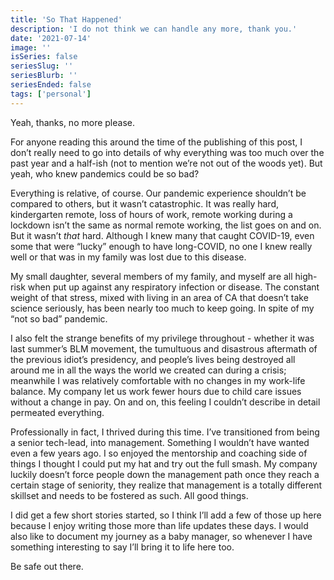 ```yaml
---
title: 'So That Happened'
description: 'I do not think we can handle any more, thank you.'
date: '2021-07-14'
image: ''
isSeries: false
seriesSlug: ''
seriesBlurb: ''
seriesEnded: false
tags: ['personal']
---
```


Yeah, thanks, no more please.

For anyone reading this around the time of the publishing of this post, I don’t really need to go into details of why everything was too much over the past year and a half-ish (not to mention we’re not out of the woods yet). But yeah, who knew pandemics could be so bad?

Everything is relative, of course. Our pandemic experience shouldn’t be compared to others, but it wasn’t catastrophic. It was really hard, kindergarten remote, loss of hours of work, remote working during a lockdown isn’t the same as normal remote working, the list goes on and on. But it wasn’t *that* hard. Although I knew many that caught COVID-19, even some that were “lucky” enough to have long-COVID, no one I knew really well or that was in my family was lost due to this disease.

My small daughter, several members of my family, and myself are all high-risk when put up against any respiratory infection or disease. The constant weight of that stress, mixed with living in an area of CA that doesn’t take science seriously, has been nearly too much to keep going. In spite of my “not so bad” pandemic.

I also felt the strange benefits of my privilege throughout - whether it was last summer’s BLM movement, the tumultuous and disastrous aftermath of the previous idiot’s presidency, and people’s lives being destroyed all around me in all the ways the world we created can during a crisis; meanwhile I was relatively comfortable with no changes in my work-life balance. My company let us work fewer hours due to child care issues without a change in pay. On and on, this feeling I couldn’t describe in detail permeated everything.

Professionally in fact, I thrived during this time. I’ve transitioned from being a senior tech-lead, into management. Something I wouldn’t have wanted even a few years ago. I so enjoyed the mentorship and coaching side of things I thought I could put my hat and try out the full smash. My company luckily doesn’t force people down the management path once they reach a certain stage of seniority, they realize that management is a totally different skillset and needs to be fostered as such. All good things.

I did get a few short stories started, so I think I’ll add a few of those up here because I enjoy writing those more than life updates these days. I would also like to document my journey as a baby manager, so whenever I have something interesting to say I’ll bring it to life here too.

Be safe out there.